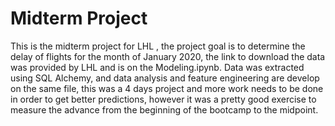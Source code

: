 # Midterm Project
This is the midterm project for LHL , the project goal is to determine the delay of flights for the month of January 2020, the link to download the data was provided by LHL and is on the Modeling.ipynb.
Data was extracted using SQL Alchemy, and data analysis and feature engineering are develop on the same file, this was a 4 days project and more work needs to be done in order to get better predictions, however it was a pretty good exercise to measure the advance from the beginning of the bootcamp to the midpoint.
